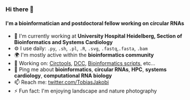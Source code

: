 ### Hi there 👋

#### I'm a bioinformatician and postdoctoral fellow working on circular RNAs 

- 🏢 I'm currently working at **University Hospital Heidelberg, Section of Bioinformatics and Systems Cardiology**
- ⚙️ I use daily: `.py`, `.sh`, `.pl`, `.R`, `.svg`, `.fastq`,`.fasta`, `.bam`
- 🌍 I'm mostly active within the **bioinformatics community**
- 💅 Working on: [Circtools](https://github.com/dieterich-lab/circtools), [DCC](https://github.com/dieterich-lab/DCC), [Bioinformatics scripts](https://github.com/dieterich-lab/bioinfo-scripts), etc…
- 💬 Ping me about **bioinformatics**, **circular RNAs**, **HPC**, **systems cardiology**, **computational RNA biology**
- 📫 Reach me: [twitter.com/TobiasJakobi](https://twitter.com/TobiasJakobi)
- ⚡️ Fun fact: I'm enjoying landscape and nature photography

